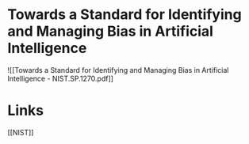 # Towards a Standard for Identifying and Managing Bias in Artificial Intelligence

![[Towards a Standard for Identifying and Managing Bias in Artificial Intelligence - NIST.SP.1270.pdf]]

# Links
[[NIST]]
